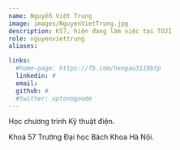 ```yaml
---
name: Nguyễn Việt Trung
image: images/NguyenVietTrung.jpg
description: K57, hiện đang làm việc tại TOJI
role: nguyenviettrung
aliases:

links:
  #home-page: https://fb.com/heogau3110btp
  linkedin: #
  email: 
  github: #
  #twitter: uptonogoode
---
```


Học chương trình Kỹ thuật điện.

Khoá 57 Trường Đại học Bách Khoa Hà Nội.
